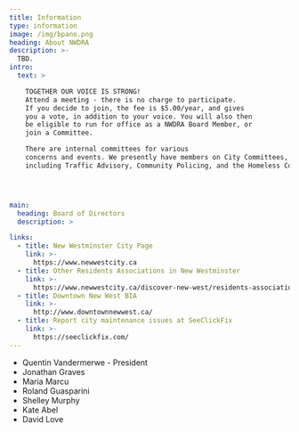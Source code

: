 ```yaml
---
title: Information
type: information
image: /img/bpano.png
heading: About NWDRA
description: >-
  TBD.
intro:
  text: >

    TOGETHER OUR VOICE IS STRONG! 
    Attend a meeting - there is no charge to participate. 
    If you decide to join, the fee is $5.00/year, and gives 
    you a vote, in addition to your voice. You will also then 
    be eligible to run for office as a NWDRA Board Member, or 
    join a Committee. 

    There are internal committees for various 
    concerns and events. We presently have members on City Committees, 
    including Traffic Advisory, Community Policing, and the Homeless Coalition.




main:
  heading: Board of Directors
  description: >

links:
  - title: New Westminster City Page
    link: >-
      https://www.newwestcity.ca
  - title: Other Residents Associations in New Westminster
    link: >-
      https://www.newwestcity.ca/discover-new-west/residents-associations
  - title: Downtown New West BIA
    link: >-
      http://www.downtownnewwest.ca/
  - title: Report city maintenance issues at SeeClickFix
    link: >-
      https://seeclickfix.com/
---
```


* Quentin Vandermerwe - President
* Jonathan Graves
* Maria Marcu
* Roland Guasparini
* Shelley Murphy
* Kate Abel
* David Love

